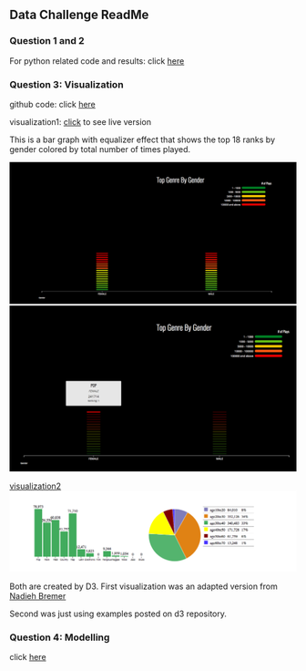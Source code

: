 ## Data Challenge ReadMe

### Question 1 and 2

For python related code and results: click [here](https://github.com/ying4uang/1-3challenge/blob/master/Data%20Challenge.ipynb)

### Question 3: Visualization

github code: click [here](https://github.com/ying4uang/vizmusic)


visualization1: [click](http://www.coupio.us:8080) to see live version

This is a bar graph with equalizer effect that shows the top 18 ranks by gender colored by total number of times played.

![viz1](./viz1.png) 
![viz1-hover](./viz1-hover.png)

[visualization2](http://www.coupio.us:8080/viz2.html)
![viz2](./viz2.png) 

Both are created by D3. First visualization was an adapted version from [Nadieh Bremer](http://nbremer.github.io/top2000/)

Second was just using examples posted on d3 repository.




### Question 4: Modelling

click [here](https://github.com/ying4uang/1-3challenge/blob/master/Model%20Project.md)

